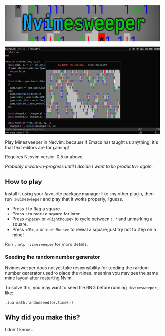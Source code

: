 ![Banner Image](./media/nvimesweeper.png)

![Screenshot](./media/screenshot.png)

Play Minesweeper in Neovim: because if Emacs has taught us anything, it's that
text editors are for gaming!

Requires Neovim version 0.5 or above.

_Probably a work-in-progress until I decide I want to be productive again._

## How to play

Install it using your favourite package manager like any other plugin, then run
`:Nvimesweeper` and pray that it works properly, I guess.

- Press `!` to flag a square.
- Press `?` to mark a square for later.
- Press `<Space>` or `<RightMouse>` to cycle between `!`, `?` and unmarking a
  square.
- Press `<CR>`, `x` or `<LeftMouse>` to reveal a square; just try not to step on
  a mine!

Run `:help nvimesweeper` for more details.

### Seeding the random number generator

Nvimesweeper does not yet take responsibility for seeding the random number
generator used to place the mines, meaning you may see the same mine layout
after restarting Nvim.

To solve this, you may want to seed the RNG before running `:Nvimesweeper`,
like:

```vim
:lua math.randomseed(os.time())
```

## Why did you make this?

I don't know...
